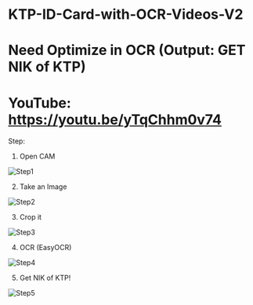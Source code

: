 # KTP-ID-Card-with-OCR-Videos-V2

# Need Optimize in OCR (Output: GET NIK of KTP)

# YouTube: https://youtu.be/yTqChhm0v74

Step:
1. Open CAM

![Step1](https://user-images.githubusercontent.com/47806867/136726485-7c7189a9-3906-4b69-9509-f4377937dd54.png)

2. Take an Image

![Step2](https://user-images.githubusercontent.com/47806867/136726492-086de1ed-ac3f-41b5-a86c-06d2fadf1e9d.png)

3. Crop it

![Step3](https://user-images.githubusercontent.com/47806867/136726501-1820411d-93d6-4762-8bbf-70035bcb1b47.png)

4. OCR (EasyOCR)

![Step4](https://user-images.githubusercontent.com/47806867/136726505-d308e336-3c07-45b2-9fa8-b06265fc10db.png)

5. Get NIK of KTP!

![Step5](https://user-images.githubusercontent.com/47806867/136726572-dbfe410b-bf18-41e0-9cd9-5dc01a192e1a.png)
